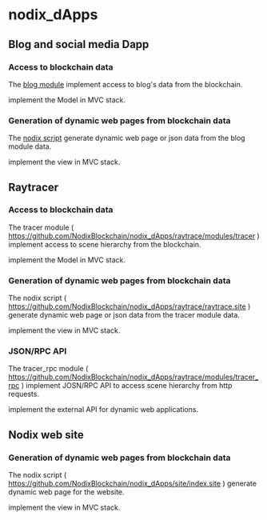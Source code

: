 # nodix_dApps

## Blog and social media Dapp

### Access to blockchain data

The [blog module](https://github.com/NodixBlockchain/nodix_dApps/tree/master/blog) implement access to blog's data from the blockchain. 

implement the Model in MVC stack.


### Generation of dynamic web pages from blockchain data

The [nodix script](https://github.com/NodixBlockchain/nodix_dApps/blob/master/blog/blog.site) generate dynamic web page or json data from the blog module data.

implement the view in MVC stack.

## Raytracer

### Access to blockchain data

The tracer module ( https://github.com/NodixBlockchain/nodix_dApps/raytrace/modules/tracer ) implement access to scene hierarchy from the blockchain. 

implement the Model in MVC stack.


### Generation of dynamic web pages from blockchain data

The nodix script ( https://github.com/NodixBlockchain/nodix_dApps/raytrace/raytrace.site ) generate dynamic web page or json data from the tracer module data.

implement the view in MVC stack.

### JSON/RPC API

The tracer_rpc module ( https://github.com/NodixBlockchain/nodix_dApps/raytrace/modules/tracer_rpc ) implement JOSN/RPC API to access scene hierarchy from http requests. 

implement the external API for dynamic web applications.


## Nodix web site

### Generation of dynamic web pages from blockchain data

The nodix script ( https://github.com/NodixBlockchain/nodix_dApps/site/index.site ) generate dynamic web page for the website.

implement the view in MVC stack.